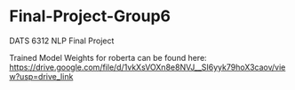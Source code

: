 # Final-Project-Group6
DATS 6312 NLP Final Project

Trained  Model Weights for roberta can be found here: https://drive.google.com/file/d/1vkXsVOXn8e8NVJ__SI6yyk79hoX3caov/view?usp=drive_link
